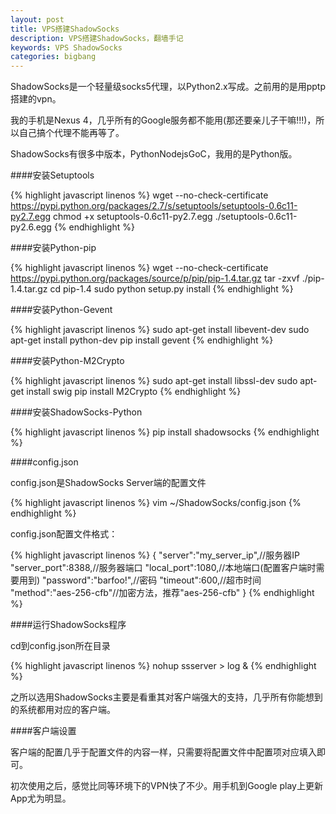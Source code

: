 ```yaml
---
layout: post
title: VPS搭建ShadowSocks
description: VPS搭建ShadowSocks，翻墙手记
keywords: VPS ShadowSocks
categories: bigbang
---
```


ShadowSocks是一个轻量级socks5代理，以Python2.x写成。之前用的是用pptp搭建的vpn。

我的手机是Nexus 4，几乎所有的Google服务都不能用(那还要亲儿子干嘛!!!)，所以自己搞个代理不能再等了。

ShadowSocks有很多中版本，<span class="inpo">Python</span><span class="inpo">Nodejs</span><span class="inpo">Go</span><span class="inpo">C</span>，我用的是<span class="inpo">Python</span>版。

####安装Setuptools

{% highlight javascript linenos %}
wget --no-check-certificate https://pypi.python.org/packages/2.7/s/setuptools/setuptools-0.6c11-py2.7.egg
chmod +x setuptools-0.6c11-py2.7.egg 
./setuptools-0.6c11-py2.6.egg
{% endhighlight %}

####安装Python-pip

{% highlight javascript linenos %}
wget --no-check-certificate https://pypi.python.org/packages/source/p/pip/pip-1.4.tar.gz
tar -zxvf ./pip-1.4.tar.gz
cd pip-1.4
sudo python setup.py install
{% endhighlight %}

####安装Python-Gevent

{% highlight javascript linenos %}
sudo apt-get install libevent-dev
sudo apt-get install python-dev
pip install gevent
{% endhighlight %}

####安装Python-M2Crypto

{% highlight javascript linenos %}
sudo apt-get install libssl-dev
sudo apt-get install swig
pip install M2Crypto
{% endhighlight %}

####安装ShadowSocks-Python

{% highlight javascript linenos %}
pip install shadowsocks
{% endhighlight %}

####config.json

config.json是ShadowSocks Server端的配置文件

{% highlight javascript linenos %}
vim ~/ShadowSocks/config.json
{% endhighlight %}

config.json配置文件格式：

{% highlight javascript linenos %}
{
"server":"my_server_ip",//服务器IP
"server_port":8388,//服务器端口
"local_port":1080,//本地端口(配置客户端时需要用到)
"password":"barfoo!",//密码
"timeout":600,//超市时间
"method":"aes-256-cfb"//加密方法，推荐"aes-256-cfb"
}
{% endhighlight %}

####运行ShadowSocks程序

cd到config.json所在目录

{% highlight javascript linenos %}
nohup ssserver > log &
{% endhighlight %}

之所以选用ShadowSocks主要是看重其对客户端强大的支持，几乎所有你能想到的系统都用对应的客户端。

####客户端设置

客户端的配置几乎于配置文件的内容一样，只需要将配置文件中配置项对应填入即可。

初次使用之后，感觉比同等环境下的VPN快了不少。用手机到Google play上更新App尤为明显。
